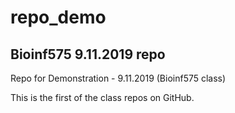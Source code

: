 # repo_demo
## Bioinf575 9.11.2019 repo
Repo for Demonstration - 9.11.2019 (Bioinf575 class)

This is the first of the class repos on GitHub. 
